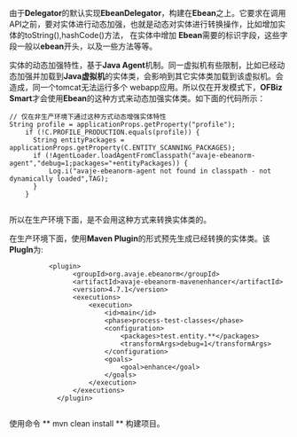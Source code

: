 由于**Delegator**的默认实现**EbeanDelegator**，构建在**Ebean**之上。它要求在调用API之前，要对实体进行动态加强，也就是动态对实体进行转换操作，比如增加实体的toString(),hashCode()方法，
在实体中增加 **Ebean**需要的标识字段，这些字段一般以**ebean**开头，以及一些方法等等。

实体的动态加强特性，基于**Java Agent**机制。同一虚拟机有些限制，比如已经动态加强并加载到**Java虚拟机**的实体类，会影响到其它实体类加载到该虚拟机。会造成，同一个tomcat无法运行多个 webapp应用。所以仅在开发模式下，**OFBiz Smart**才会使用**Ebean**的这种方式来动态加强实体类。如下面的代码所示：

```
// 仅在非生产环境下通过这种方式动态增强实体特性
String profile = applicationProps.getProperty("profile");
    if (!C.PROFILE_PRODUCTION.equals(profile)) {
      String entityPackages = applicationProps.getProperty(C.ENTITY_SCANNING_PACKAGES);
      if (!AgentLoader.loadAgentFromClasspath("avaje-ebeanorm-agent","debug=1;packages="+entityPackages)) {
          Log.i("avaje-ebeanorm-agent not found in classpath - not dynamically loaded",TAG);
      }
    }
    
``` 

所以在生产环境下面，是不会用这种方式来转换实体类的。

在生产环境下面，使用**Maven Plugin**的形式预先生成已经转换的实体类。该**PlugIn**为:

```
          <plugin>
				<groupId>org.avaje.ebeanorm</groupId>
				<artifactId>avaje-ebeanorm-mavenenhancer</artifactId>
				<version>4.7.1</version>
				<executions>
					<execution>
						<id>main</id>
						<phase>process-test-classes</phase>
						<configuration>
							<packages>test.entity.**</packages>
							<transformArgs>debug=1</transformArgs>
						</configuration>
						<goals>
							<goal>enhance</goal>
						</goals>
					</execution>
				</executions>
			</plugin>
			
```

使用命令 ** mvn clean install ** 构建项目。